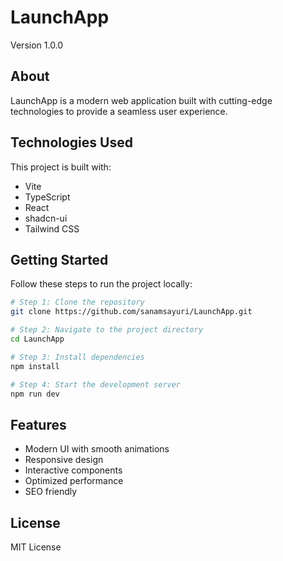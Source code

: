 # LaunchApp

Version 1.0.0

## About

LaunchApp is a modern web application built with cutting-edge technologies to provide a seamless user experience.

## Technologies Used

This project is built with:
- Vite
- TypeScript
- React
- shadcn-ui
- Tailwind CSS

## Getting Started

Follow these steps to run the project locally:

```sh
# Step 1: Clone the repository
git clone https://github.com/sanamsayuri/LaunchApp.git

# Step 2: Navigate to the project directory
cd LaunchApp

# Step 3: Install dependencies
npm install

# Step 4: Start the development server
npm run dev
```

## Features

- Modern UI with smooth animations
- Responsive design
- Interactive components
- Optimized performance
- SEO friendly

## License

MIT License
